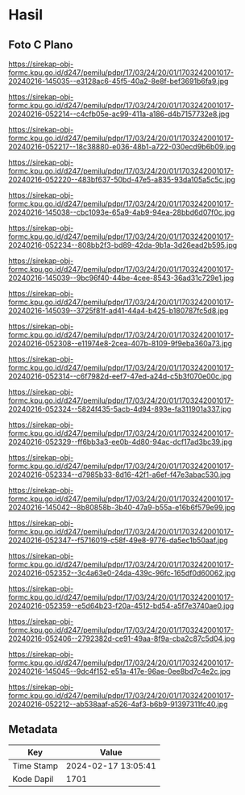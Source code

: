 # Hasil

## Foto C Plano

https://sirekap-obj-formc.kpu.go.id/d247/pemilu/pdpr/17/03/24/20/01/1703242001017-20240216-145035--e3128ac6-45f5-40a2-8e8f-bef3691b6fa9.jpg

https://sirekap-obj-formc.kpu.go.id/d247/pemilu/pdpr/17/03/24/20/01/1703242001017-20240216-052214--c4cfb05e-ac99-411a-a186-d4b7157732e8.jpg

https://sirekap-obj-formc.kpu.go.id/d247/pemilu/pdpr/17/03/24/20/01/1703242001017-20240216-052217--18c38880-e036-48b1-a722-030ecd9b6b09.jpg

https://sirekap-obj-formc.kpu.go.id/d247/pemilu/pdpr/17/03/24/20/01/1703242001017-20240216-052220--483bf637-50bd-47e5-a835-93da105a5c5c.jpg

https://sirekap-obj-formc.kpu.go.id/d247/pemilu/pdpr/17/03/24/20/01/1703242001017-20240216-145038--cbc1093e-65a9-4ab9-94ea-28bbd6d07f0c.jpg

https://sirekap-obj-formc.kpu.go.id/d247/pemilu/pdpr/17/03/24/20/01/1703242001017-20240216-052234--808bb2f3-bd89-42da-9b1a-3d26ead2b595.jpg

https://sirekap-obj-formc.kpu.go.id/d247/pemilu/pdpr/17/03/24/20/01/1703242001017-20240216-145039--9bc96f40-44be-4cee-8543-36ad31c729e1.jpg

https://sirekap-obj-formc.kpu.go.id/d247/pemilu/pdpr/17/03/24/20/01/1703242001017-20240216-145039--3725f81f-ad41-44a4-b425-b180787fc5d8.jpg

https://sirekap-obj-formc.kpu.go.id/d247/pemilu/pdpr/17/03/24/20/01/1703242001017-20240216-052308--e11974e8-2cea-407b-8109-9f9eba360a73.jpg

https://sirekap-obj-formc.kpu.go.id/d247/pemilu/pdpr/17/03/24/20/01/1703242001017-20240216-052314--c6f7982d-eef7-47ed-a24d-c5b3f070e00c.jpg

https://sirekap-obj-formc.kpu.go.id/d247/pemilu/pdpr/17/03/24/20/01/1703242001017-20240216-052324--5824f435-5acb-4d94-893e-fa311901a337.jpg

https://sirekap-obj-formc.kpu.go.id/d247/pemilu/pdpr/17/03/24/20/01/1703242001017-20240216-052329--ff6bb3a3-ee0b-4d80-94ac-dcf17ad3bc39.jpg

https://sirekap-obj-formc.kpu.go.id/d247/pemilu/pdpr/17/03/24/20/01/1703242001017-20240216-052334--d7985b33-8d16-42f1-a6ef-f47e3abac530.jpg

https://sirekap-obj-formc.kpu.go.id/d247/pemilu/pdpr/17/03/24/20/01/1703242001017-20240216-145042--8b80858b-3b40-47a9-b55a-e16b6f579e99.jpg

https://sirekap-obj-formc.kpu.go.id/d247/pemilu/pdpr/17/03/24/20/01/1703242001017-20240216-052347--f5716019-c58f-49e8-9776-da5ec1b50aaf.jpg

https://sirekap-obj-formc.kpu.go.id/d247/pemilu/pdpr/17/03/24/20/01/1703242001017-20240216-052352--3c4a63e0-24da-439c-96fc-165df0d60062.jpg

https://sirekap-obj-formc.kpu.go.id/d247/pemilu/pdpr/17/03/24/20/01/1703242001017-20240216-052359--e5d64b23-f20a-4512-bd54-a5f7e3740ae0.jpg

https://sirekap-obj-formc.kpu.go.id/d247/pemilu/pdpr/17/03/24/20/01/1703242001017-20240216-052406--2792382d-ce91-49aa-8f9a-cba2c87c5d04.jpg

https://sirekap-obj-formc.kpu.go.id/d247/pemilu/pdpr/17/03/24/20/01/1703242001017-20240216-145045--9dc4f152-e51a-417e-96ae-0ee8bd7c4e2c.jpg

https://sirekap-obj-formc.kpu.go.id/d247/pemilu/pdpr/17/03/24/20/01/1703242001017-20240216-052212--ab538aaf-a526-4af3-b6b9-91397311fc40.jpg


## Metadata

| Key        | Value               |
| ---------- | ------------------- |
| Time Stamp | 2024-02-17 13:05:41 |
| Kode Dapil | 1701                |




